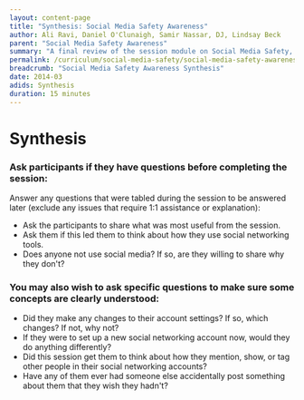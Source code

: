 ```yaml
---
layout: content-page
title: "Synthesis: Social Media Safety Awareness"
author: Ali Ravi, Daniel O'Clunaigh, Samir Nassar, DJ, Lindsay Beck
parent: "Social Media Safety Awareness"
summary: "A final review of the session module on Social Media Safety, and an opportunity for final questions and concerns to be addressed."
permalink: /curriculum/social-media-safety/social-media-safety-awareness/synthesis/synthesis-social-media-safety-awarness/
breadcrumb: "Social Media Safety Awareness Synthesis"
date: 2014-03
adids: Synthesis
duration: 15 minutes
---
```

# Synthesis

### Ask participants if they have questions before completing the session:
Answer any questions that were tabled during the session to be answered later (exclude any issues that require 1:1 assistance or explanation):
- Ask the participants to share what was most useful from the session.
- Ask them if this led them to think about how they use social networking tools.
- Does anyone not use social media? If so, are they willing to share why they don't?

### You may also wish to ask specific questions to make sure some concepts are clearly understood:
- Did they make any changes to their account settings? If so, which changes? If not, why not?
- If they were to set up a new social networking account now, would they do anything differently?
- Did this session get them to think about how they mention, show, or tag other people in their social networking accounts? 
- Have any of them ever had someone else accidentally post something about them that they wish they hadn't?
